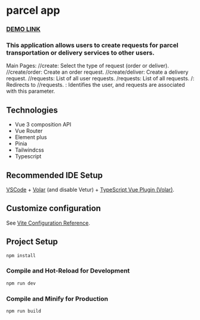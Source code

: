 # parcel app

### [DEMO LINK](https://nazarmatsevych.github.io/simple-weather-app/)

### This application allows users to create requests for parcel transportation or delivery services to other users.

Main Pages:
/<id>/create: Select the type of request (order or deliver).
/<id>/create/order: Create an order request.
/<id>/create/deliver: Create a delivery request.
/<id>/requests: List of all user requests.
/requests: List of all requests.
/<id>: Redirects to /<id>/requests.
<id>: Identifies the user, and requests are associated with this parameter.

## Technologies

* Vue 3 composition API
* Vue Router
* Element plus
* Pinia
* Tailwindcss
* Typescript


## Recommended IDE Setup

[VSCode](https://code.visualstudio.com/) + [Volar](https://marketplace.visualstudio.com/items?itemName=Vue.volar) (and disable Vetur) + [TypeScript Vue Plugin (Volar)](https://marketplace.visualstudio.com/items?itemName=Vue.vscode-typescript-vue-plugin).

## Customize configuration

See [Vite Configuration Reference](https://vitejs.dev/config/).

## Project Setup

```sh
npm install
```

### Compile and Hot-Reload for Development

```sh
npm run dev
```

### Compile and Minify for Production

```sh
npm run build
```
